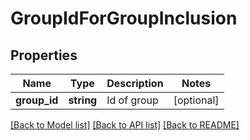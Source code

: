 # GroupIdForGroupInclusion

## Properties
Name | Type | Description | Notes
------------ | ------------- | ------------- | -------------
**group_id** | **string** | Id of group | [optional] 

[[Back to Model list]](../README.md#documentation-for-models) [[Back to API list]](../README.md#documentation-for-api-endpoints) [[Back to README]](../README.md)


